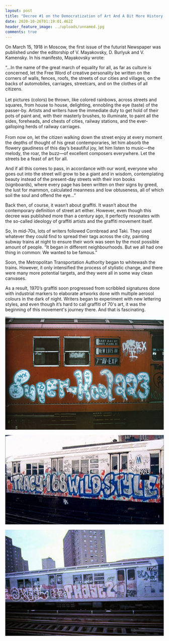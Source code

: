 ```yaml
---
layout: post
title: "Decree #1 on the Democratization of Art And A Bit More History "
date: 2020-10-26T01:19:01.462Z
header_feature_image: ../uploads/unnamed.jpg
comments: true
---
```

On March 15, 1918 in Moscow, the first issue of the futurist Newspaper was published under the editorship of V. Mayakovsky, D. Burlyuk and V. Kamensky. In his manifesto, Mayakovsky wrote:

“…In the name of the great march of equality for all, as far as culture is concerned, let the Free Word of creative personality be written on the corners of walls, fences, roofs, the streets of our cities and villages, on the backs of automobiles, carriages, streetcars, and on the clothes of all citizens.\
\
Let pictures (colors) be thrown, like colored rainbows, across streets and squares, from house to house, delighting, ennobling the eye (taste) of the passer-by. Artists and writers have the immediate duty to get hold of their pots of paint and, with their masterly brushes, to illuminate, to paint all the sides, foreheads, and chests of cities, railway stations, and the ever-galloping herds of railway carriages.\
\
From now on, let the citizen walking down the street enjoy at every moment the depths of thought of his great contemporaries, let him absorb the flowery gaudiness of this day’s beautiful joy, let him listen to music—the melody, the roar, the buzz—of excellent composers everywhere. Let the streets be a feast of art for all.

And if all this comes to pass, in accordance with our word, everyone who goes out into the street will grow to be a giant and in wisdom, contemplating beauty instead of the present-day streets with their iron books (signboards), where every page has been written on their signs by greed, the lust for mammon, calculated meanness and low obtuseness, all of which soil the soul and offend the eye…”

Back then, of course, it wasn’t about graffiti. It wasn’t about the contemporary definition of street art either. However, even though this decree was published more than a century ago, it perfectly resonates with the so-called ideology of graffiti artists and the graffiti movement itself.

So, In mid-70s, lots of writers followed Cornbread and Taki. They used whatever they could find to spread their tags across the city, painting subway trains at night to ensure their work was seen by the most possible amount of people. “It began in different neighbourhoods. But we all had one thing in common: We wanted to be famous.”

Soon, the Metropolitan Transportation Authority began to whitewash the trains. However, it only intensified the process of stylistic change, and there were many more potential targets, and they were all in some way clean canvases.

As a result, 1970’s graffiti soon progressed from scribbled signatures done with industrial markers to elaborate artworks done with multiple aerosol colours in the dark of night. Writers began to experiment with new lettering styles, and even though it’s hard to call graffiti of 70's art, it was the beginning of this movement's journey there. And that is fascinating.

![The early writers all agree that the first subway mast the first subway masterpiece was done on an IRT Subway train by SUPER KOOL 223.](../uploads/superkool223_graffiti365_325.jpg)

![Tracy 168 and Phase 2 were one of the first to to create innovative elaborate lettering.](../uploads/tracy168_widlstyle_1024x1024.jpg)

![](../uploads/r2_3_phase_2_train_-_ml.jpg)